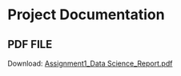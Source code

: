# Project Documentation 

## PDF FILE

Download: [Assignment1_Data Science_Report.pdf](https://github.com/Giridhev/Exploring-the-Factors-Contributing-to-Obesity-using-Data-Analysis-Approach/files/11414381/Assignment1_Data.Science_Report.pdf)





